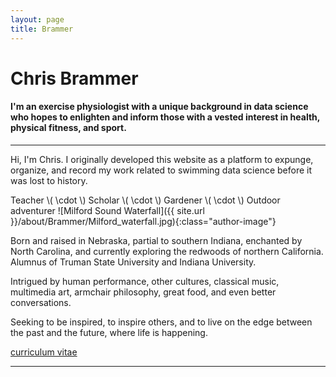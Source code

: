 ```yaml
---
layout: page
title: Brammer
---
```


# Chris Brammer

#### I'm an exercise physiologist with a unique background in data science who hopes to enlighten and inform those with a vested interest in health, physical fitness, and sport.

<hr/>
<div style="margin-top: 0.5em;"></div>
Hi, I'm Chris. I originally developed this website as a platform to expunge, organize, and record my work related to swimming data science before it was lost to history. 

Teacher \\( \cdot \\) Scholar \\( \cdot \\) Gardener \\( \cdot \\) Outdoor adventurer
![Milford Sound Waterfall]({{ site.url }}/about/Brammer/Milford_waterfall.jpg){:class="author-image"}

Born and raised in Nebraska, partial to southern Indiana, enchanted by North Carolina, and currently exploring the redwoods of northern California. Alumnus of Truman State University and Indiana University.

Intrigued by human performance, other cultures, classical music, multimedia art, armchair philosophy, great food, and even better conversations.

Seeking to be inspired, to inspire others, and to live on the edge between the past and the future, where life is happening.

<a class="graybutton" href="/about/Brammer/Brammer_CV.pdf" target="_blank">curriculum vitae</a> 

<hr>

<!-- Data scientist (health, fitness, & sport domains) • Consulted swimming stakeholders on biased Rio Olympics • PhD Human Performance • Former NCAA athlete & coach -->
